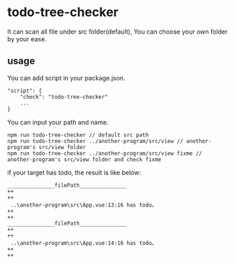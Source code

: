 # todo-tree-checker
It can scan all file under src folder(default), You can choose your own folder by your ease.
## usage

You can add script  in your package.json.
```
"script": {
    "check": "todo-tree-checker"
    ...
}
```
You can input your path and name.
```
npm run todo-tree-checker // default src path
npm run todo-tree-checker ../another-program/src/view // another-program's src/view folder
npm run todo-tree-checker ../another-program/src/view fixme // another-program's src/view folder and check fixme
```
if your target has todo, the result is like below: 
```
_______________filePath_______________ 
++
++
 ..\another-program\src\App.vue:13:16 has todo。
++
++
_______________filePath_______________ 
++
++
 ..\another-program\src\App.vue:14:16 has todo。
++
++
```

